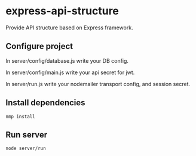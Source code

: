 # express-api-structure
Provide API structure based on Express framework.

## Configure project
In server/config/database.js write your DB config.

In server/config/main.js write your api secret for jwt.

In server/run.js write your nodemailer transport config, and session secret.

## Install dependencies
```
nmp install
```

## Run server
```
node server/run
```